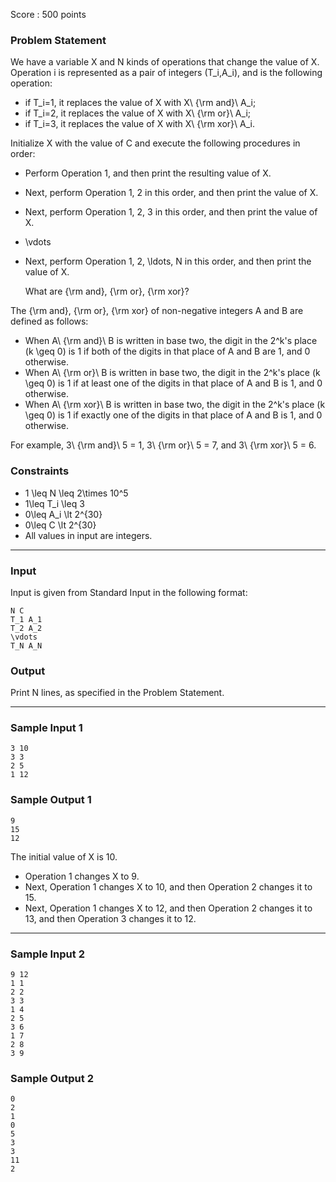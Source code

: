 Score : 500 points

### Problem Statement

We have a variable X and N kinds of operations that change the value of X. Operation i is represented as a pair of integers (T\_i,A\_i), and is the following operation:

* if T\_i=1, it replaces the value of X with X\ {\rm and}\ A\_i;
* if T\_i=2, it replaces the value of X with X\ {\rm or}\ A\_i;
* if T\_i=3, it replaces the value of X with X\ {\rm xor}\ A\_i.

Initialize X with the value of C and execute the following procedures in order:

* Perform Operation 1, and then print the resulting value of X.
* Next, perform Operation 1, 2 in this order, and then print the value of X.
* Next, perform Operation 1, 2, 3 in this order, and then print the value of X.
* \vdots
* Next, perform Operation 1, 2, \ldots, N in this order, and then print the value of X.

  What are {\rm and}, {\rm or}, {\rm xor}? 

The {\rm and}, {\rm or}, {\rm xor} of non-negative integers A and B are defined as follows:

* When A\ {\rm and}\ B is written in base two, the digit in the 2^k's place (k \geq 0) is 1 if both of the digits in that place of A and B are 1, and 0 otherwise.
* When A\ {\rm or}\ B is written in base two, the digit in the 2^k's place (k \geq 0) is 1 if at least one of the digits in that place of A and B is 1, and 0 otherwise.
* When A\ {\rm xor}\ B is written in base two, the digit in the 2^k's place (k \geq 0) is 1 if exactly one of the digits in that place of A and B is 1, and 0 otherwise.

For example, 3\ {\rm and}\ 5 = 1, 3\ {\rm or}\ 5 = 7, and 3\ {\rm xor}\ 5 = 6.

### Constraints

* 1 \leq N \leq 2\times 10^5
* 1\leq T\_i \leq 3
* 0\leq A\_i \lt 2^{30}
* 0\leq C \lt 2^{30}
* All values in input are integers.

---

### Input

Input is given from Standard Input in the following format:

```
N C
T_1 A_1
T_2 A_2
\vdots
T_N A_N
```

### Output

Print N lines, as specified in the Problem Statement.

---

### Sample Input 1

```
3 10
3 3
2 5
1 12
```

### Sample Output 1

```
9
15
12
```

The initial value of X is 10.

* Operation 1 changes X to 9.
* Next, Operation 1 changes X to 10, and then Operation 2 changes it to 15.
* Next, Operation 1 changes X to 12, and then Operation 2 changes it to 13, and then Operation 3 changes it to 12.

---

### Sample Input 2

```
9 12
1 1
2 2
3 3
1 4
2 5
3 6
1 7
2 8
3 9
```

### Sample Output 2

```
0
2
1
0
5
3
3
11
2
```